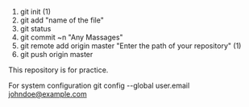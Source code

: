 1. git init (1)
2. git add "name of the file"
3. git status
4. git commit ~n "Any Massages"
5. git remote add origin master "Enter the path of your repository" (1)
6. git push origin master

This repository is for practice.

For system configuration git config --global user.email johndoe@example.com


